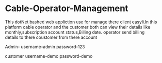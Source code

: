 # Cable-Operator-Management
This dotNet bashed web appliction use for manage there client easyli.In this platform cable operator and the customer both can view their details like monthly,subscription account status,Billing date. operator send billing details to there coustomer from there account

Admin-
username-admin
password-123

customer
username-demo
password-demo
